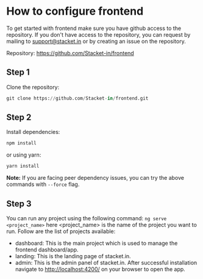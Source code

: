 # How to configure frontend

To get started with frontend make sure you have github access to the repository. If you don't have access to the repository, you can request by mailing to support@stacket.in or by creating an issue on the repository.

Repository: <https://github.com/Stacket-in/frontend>

## Step 1

Clone the repository:

```py
git clone https://github.com/Stacket-in/frontend.git
```

## Step 2

Install dependencies:

```py
npm install
```

or using yarn:

```py
yarn install
```

**Note:** If you are facing peer dependency issues, you can try the above commands with `--force` flag.

## Step 3

You can run any project using the following command:
`ng serve <project_name>`
here <project_name> is the name of the project you want to run. Follow are the list of projects available:

- dashboard: This is the main project which is used to manage the frontend dashboard/app.
- landing: This is the landing page of stacket.in.
- admin: This is the admin panel of stacket.in.
After successful installation navigate to <http://localhost:4200/> on your browser to open the app.
